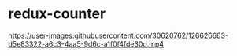 
# redux-counter



https://user-images.githubusercontent.com/30620762/126626663-d5e83322-a6c3-4aa5-9d6c-a1f0f4fde30d.mp4






